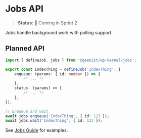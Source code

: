 # Jobs API

> **Status**: 🚧 Coming in Sprint 2

Jobs handle background work with polling support.

## Planned API

```typescript
import { defineJob, jobs } from '@geekist/wp-kernel/jobs';

export const IndexThing = defineJob('IndexThing', {
	enqueue: (params: { id: number }) => {
		/* ... */
	},
	status: (params) => {
		/* ... */
	},
});

// Enqueue and wait
await jobs.enqueue('IndexThing', { id: 123 });
await jobs.wait('IndexThing', { id: 123 });
```

See [Jobs Guide](/guide/jobs) for examples.

